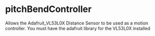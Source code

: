 # pitchBendController
Allows the Adafruit_VL53L0X Distance Sensor to be used as a motion controller. You must have the adafruit library for the VL53L0X installed
